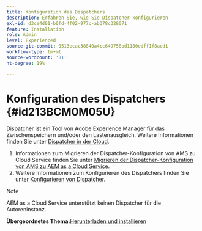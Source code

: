 ```yaml
---
title: Konfiguration des Dispatchers
description: Erfahren Sie, wie Sie Dispatcher konfigurieren
exl-id: d3ce4d01-b0fd-4f02-977c-ab378c328071
feature: Installation
role: Admin
level: Experienced
source-git-commit: 0513ecac38840a4cc649758bd1180edff1f8aed1
workflow-type: tm+mt
source-wordcount: '81'
ht-degree: 19%

---
```


# Konfiguration des Dispatchers {#id213BCM0M05U}

Dispatcher ist ein Tool von Adobe Experience Manager für das Zwischenspeichern und/oder den Lastenausgleich. Weitere Informationen finden Sie unter [Dispatcher in der Cloud](https://experienceleague.adobe.com/docs/experience-manager-cloud-service/implementing/content-delivery/disp-overview.html?lang=de).

1. Informationen zum Migrieren der Dispatcher-Konfiguration von AMS zu Cloud Service finden Sie unter [Migrieren der Dispatcher-Konfiguration von AMS zu AEM as a Cloud Service](https://experienceleague.adobe.com/docs/experience-manager-cloud-service/implementing/content-delivery/ams-aem.html?lang=de).
1. Weitere Informationen zum Konfigurieren des Dispatchers finden Sie unter [Konfigurieren von Dispatcher](https://experienceleague.adobe.com/docs/experience-manager-dispatcher/using/configuring/dispatcher-configuration.html?lang=de).

>[!NOTE]
>
> AEM as a Cloud Service unterstützt keinen Dispatcher für die Autoreninstanz.

**Übergeordnetes Thema:**&#x200B;[&#x200B; Herunterladen und installieren](download-install.md)
